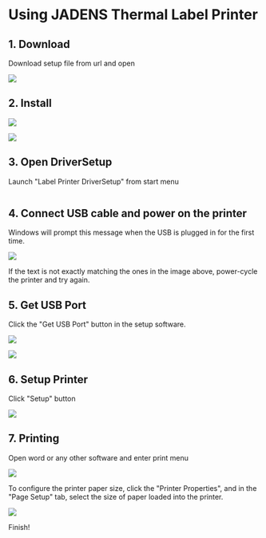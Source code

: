 # Using JADENS Thermal Label Printer

## 1. Download

Download setup file from url and open

![](<../../.gitbook/assets/image (68).png>)

## 2. Install

![](<../../.gitbook/assets/image (136).png>)

![](<../../.gitbook/assets/image (84).png>)

## 3. Open DriverSetup

Launch "Label Printer DriverSetup" from start menu

<img src="../../.gitbook/assets/image (20) (1).png" alt="" data-size="original">

## 4. Connect USB cable and power on the printer

Windows will prompt this message when the USB is plugged in for the first time.

![](<../../.gitbook/assets/image (6) (1) (1) (1) (1).png>)

If the text is not exactly matching the ones in the image above, power-cycle the printer and try again.

## 5. Get USB Port

Click the "Get USB Port" button in the setup software.

![](<../../.gitbook/assets/image (131).png>)

![](<../../.gitbook/assets/image (41).png>)

## 6. Setup Printer

Click "Setup" button

![](<../../.gitbook/assets/image (124).png>)

## 7. Printing

Open word or any other software and enter print menu

![](<../../.gitbook/assets/image (97).png>)

To configure the printer paper size, click the "Printer Properties", and in the "Page Setup" tab, select the size of paper loaded into the printer.

![](<../../.gitbook/assets/image (4) (1) (1) (1) (1) (1) (1) (1) (1).png>)

Finish!
